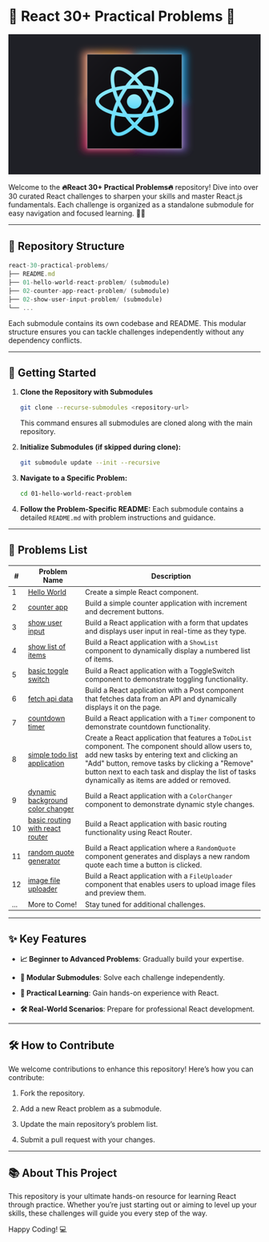 # 🌟 React 30+ Practical Problems 🌟

![React Logo](react-logo@3x.svg)

Welcome to the **🔥React 30+ Practical Problems🔥** repository!  Dive into over 30 curated React challenges to sharpen your skills and master React.js fundamentals. Each challenge is organized as a standalone submodule for easy navigation and focused learning. 🎉🚀

---

## 📂 Repository Structure

```js
react-30-practical-problems/
├── README.md
├── 01-hello-world-react-problem/ (submodule)
├── 02-counter-app-react-problem/ (submodule)
├── 02-show-user-input-problem/ (submodule)
└── ...
```

Each submodule contains its own codebase and README. This modular structure ensures you can tackle challenges independently without any dependency conflicts.

---

## 🚀 Getting Started

1. **Clone the Repository with Submodules**

   ```bash
   git clone --recurse-submodules <repository-url>
   ```

   This command ensures all submodules are cloned along with the main repository.

2. **Initialize Submodules (if skipped during clone):**

   ```bash
   git submodule update --init --recursive
   ```

3. **Navigate to a Specific Problem:**

   ```bash
   cd 01-hello-world-react-problem
   ```

4. **Follow the Problem-Specific README:**
   Each submodule contains a detailed `README.md` with problem instructions and guidance.

---

## 📜 Problems List

| #   | Problem Name                      | Description                               |
|-----|-----------------------------------|-------------------------------------------|
| 1   | [Hello World](https://github.com/anirudha-8/01-hello-world-react-problem.git) | Create a simple React component. |
| 2   | [counter app](https://github.com/anirudha-8/02-counter-application-react-problem.git) | Build a simple counter application with increment and decrement buttons. |
| 3   | [show user input](https://github.com/anirudha-8/03-show-user-input-react-problem.git) | Build a React application with a form that updates and displays user input in real-time as they type. |
| 4   | [show list of items](https://github.com/anirudha-8/04-show-list-of-items-react-problem.git) | Build a React application with a `ShowList` component to dynamically display a numbered list of items. |
| 5   | [basic toggle switch](https://github.com/anirudha-8/05-toggle-switch-react-problem.git) | Build a React application with a ToggleSwitch component to demonstrate toggling functionality. |
| 6   | [fetch api data](https://github.com/anirudha-8/06-fetch-api-data-react-problem.git) | Build a React application with a Post component that fetches data from an API and dynamically displays it on the page. |
| 7   | [countdown timer](https://github.com/anirudha-8/07-countdown-timer-react-problem.git) | Build a React application with a `Timer` component to demonstrate countdown functionality. |
| 8   | [simple todo list application](https://github.com/anirudha-8/08-simple-todo-app-react-problem.git) | Create a React application that features a `ToDoList` component. The component should allow users to, add new tasks by entering text and clicking an "Add" button, remove tasks by clicking a "Remove" button next to each task and display the list of tasks dynamically as items are added or removed. |
| 9   | [dynamic background color changer](https://github.com/anirudha-8/09-change-background-react-problem.git) | Build a React application with a `ColorChanger` component to demonstrate dynamic style changes. |
| 10  | [basic routing with react router](https://github.com/anirudha-8/10-basic-react-routing-react-problem.git) | Build a React application with basic routing functionality using React Router. |
| 11  | [random quote generator](https://github.com/anirudha-8/11-random-quote-react-problem.git) | Build a React application where a `RandomQuote` component generates and displays a new random quote each time a button is clicked. |
| 12  | [image file uploader](https://github.com/anirudha-8/12-file-uploader-react-problem.git) | Build a React application with a `FileUploader` component that enables users to upload image files and preview them. |
| ... | More to Come! | Stay tuned for additional challenges. |

---

## ✨ Key Features

- **📈 Beginner to Advanced Problems**: Gradually build your expertise.

- **🔗 Modular Submodules**: Solve each challenge independently.

- **📖 Practical Learning**: Gain hands-on experience with React.

- **🛠️ Real-World Scenarios**: Prepare for professional React development.

---

## 🛠️ How to Contribute

We welcome contributions to enhance this repository! Here’s how you can contribute:

1. Fork the repository.

2. Add a new React problem as a submodule.

3. Update the main repository’s problem list.

4. Submit a pull request with your changes.

---

## 📚 About This Project

This repository is your ultimate hands-on resource for learning React through practice. Whether you’re just starting out or aiming to level up your skills, these challenges will guide you every step of the way.

Happy Coding! 💻
